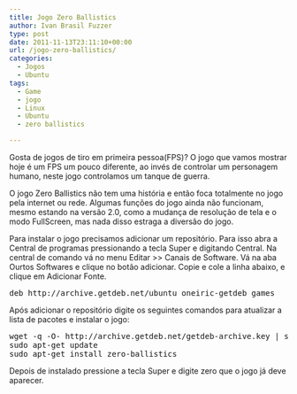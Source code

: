 ```yaml
---
title: Jogo Zero Ballistics
author: Ivan Brasil Fuzzer
type: post
date: 2011-11-13T23:11:10+00:00
url: /jogo-zero-ballistics/
categories:
  - Jogos
  - Ubuntu
tags:
  - Game
  - jogo
  - Linux
  - Ubuntu
  - zero ballistics

---
```

<p style="text-align: center;">
</p>

Gosta de jogos de tiro em primeira pessoa(FPS)? O jogo que vamos mostrar hoje é um FPS um pouco diferente, ao invés de controlar um personagem humano, neste jogo controlamos um tanque de guerra.

O jogo Zero Ballistics não tem uma história e então foca totalmente no jogo pela internet ou rede. Algumas funções do jogo ainda não funcionam, mesmo estando na versão 2.0, como a mudança de resolução de tela e o modo FullScreen, mas nada disso estraga a diversão do jogo.

Para instalar o jogo precisamos adicionar um repositório. Para isso abra a Central de programas pressionando a tecla Super e digitando Central. Na central de comando vá no menu Editar >> Canais de Software. Vá na aba Ourtos Softwares e clique no botão adicionar. Copie e cole a linha abaixo, e clique em Adicionar Fonte.

<pre class="brush:shell">deb http://archive.getdeb.net/ubuntu oneiric-getdeb games</pre>

Após adicionar o repositório digite os seguintes comandos para atualizar a lista de pacotes e instalar o jogo:

<pre class="brush:shell">wget -q -O- http://archive.getdeb.net/getdeb-archive.key | sudo apt-key add -
sudo apt-get update
sudo apt-get install zero-ballistics</pre>

Depois de instalado pressione a tecla Super e digite zero que o jogo já deve aparecer.